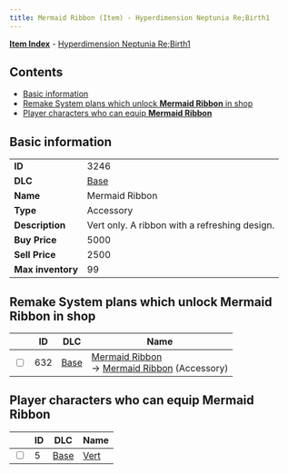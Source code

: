 ```yaml
---
title: Mermaid Ribbon (Item) - Hyperdimension Neptunia Re;Birth1
---
```


[**Item Index**](/neptunia/rb1/item/index.html) - [Hyperdimension Neptunia Re;Birth1](/neptunia/rb1)

## Contents

- [Basic information](#basic-information)
- [Remake System plans which unlock **Mermaid Ribbon** in shop](#remake-system-plans-which-unlock-mermaid-ribbon-in-shop)
- [Player characters who can equip **Mermaid Ribbon**](#player-characters-who-can-equip-mermaid-ribbon)

## Basic information

|   |   |
| -- | -- |
| **ID** | 3246 |
| **DLC** | [Base](/neptunia/rb1/dlc/1-base.html) |
| **Name** | Mermaid Ribbon |
| **Type** | Accessory |
| **Description** | Vert only. A ribbon with a refreshing design. |
| **Buy Price** | 5000 |
| **Sell Price** | 2500 |
| **Max inventory** | 99 |


## Remake System plans which unlock **Mermaid Ribbon** in shop

|    | ID | DLC | Name |
| -- | -- | --- | ---- |
| <input type="checkbox" id="rb1-remake-1-632" class="trackbox" /> | 632 | [Base](/neptunia/rb1/dlc/1-base.html) | [Mermaid Ribbon](/neptunia/rb1/remake/1-632-mermaid-ribbon.html)<br /> → [Mermaid Ribbon](/neptunia/rb1/item/1-3246-mermaid-ribbon.html) (Accessory) |


## Player characters who can equip **Mermaid Ribbon**

|    | ID | DLC | Name |
| -- | -- | --- | ---- |
| <input type="checkbox" id="rb1-player-1-5" class="trackbox" /> | 5 | [Base](/neptunia/rb1/dlc/1-base.html) | [Vert](/neptunia/rb1/player/1-5-vert.html) |
